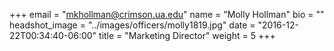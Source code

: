 +++
email = "mkhollman@crimson.ua.edu"
name = "Molly Hollman"
bio = ""
headshot_image = "../images/officers/molly1819.jpg"
date = "2016-12-22T00:34:40-06:00"
title = "Marketing Director"
weight = 5
+++
